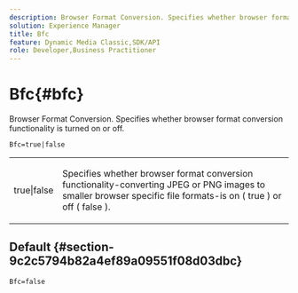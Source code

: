 ```yaml
---
description: Browser Format Conversion. Specifies whether browser format conversion functionality is turned on or off.
solution: Experience Manager
title: Bfc
feature: Dynamic Media Classic,SDK/API
role: Developer,Business Practitioner
---
```


# Bfc{#bfc}

Browser Format Conversion. Specifies whether browser format conversion functionality is turned on or off.

<!--<a id="section_2768B2BEEE214676AA32F17E2A0E3343"></a>-->

`Bfc=true|false`

<table id="simpletable_998CF426296945FEA48D19E33B71A17E"> 
 <tr class="strow"> 
  <td class="stentry"> <p> <span class="codeph"> true|false </span> </p> </td> 
  <td class="stentry"> <p>Specifies whether browser format conversion functionality-converting JPEG or PNG images to smaller browser specific file formats-is on ( <span class="codeph"> true </span>) or off ( <span class="codeph"> false </span>). </p> </td> 
 </tr> 
</table>

## Default {#section-9c2c5794b82a4ef89a09551f08d03dbc}

`Bfc=false` 
